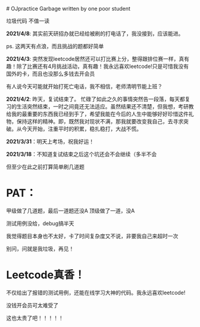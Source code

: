 ﻿﻿﻿﻿# OJpractice
Garbage written by one poor student 

垃圾代码 不值一读

**2021/4/8**: 其实前天研招办就已经给被刷的打电话了，我没接到，应该能进。

ps. 这两天有点浪，而且挑战的题都好简单

**2021/4/3**: 突然发现leetcode居然还可以打比赛上分，整得跟排位赛一样，真有趣！除了比赛还有4月挑战活动，真有趣！我永远喜欢leetcode!只是可惜我没有国外的卡，而且也没那么多钱去开会员

有人说今天可能就开始打死亡电话，我不相信，老师清明节能上班？

**2021/4/2**: 昨天，复试结束了。
忙碌了如此之久的事情突然告一段落，每天都复习的生活突然结束，一时之间竟还无法适应。虽然结果还不清楚，但我想，考研教给我的最重要的东西我已经到手了，希望我能在今后的人生中能够好好珍惜这件礼物，保持这样的精神。即，既然我对现状不满，那我就要改变我自己，去寻求突破。从今天开始，注重平时的积累，稳扎稳打，大战不慌。

**2021/3/31**：明天上考场，祝我好运！

**2021/3/18**：不知道复试结束之后这个坑还会不会继续（多半不会

但至少在此之前打算简单刷几道题

# PAT：
甲级做了几道题，最后一道题还没A
顶级做了一道，没A

测试用例没给，debug搞半天

我觉得题目本身也不太好，卡了时间复杂度又不说，非要我自己来超时一次

别问，问就是我垃圾，再见！

# Leetcode真香！
不仅给出了报错的测试用例，还能在线学习大神的代码。我永远喜欢leetcode!

没钱开会员可太难受了

这也太贵了吧！！！！！

